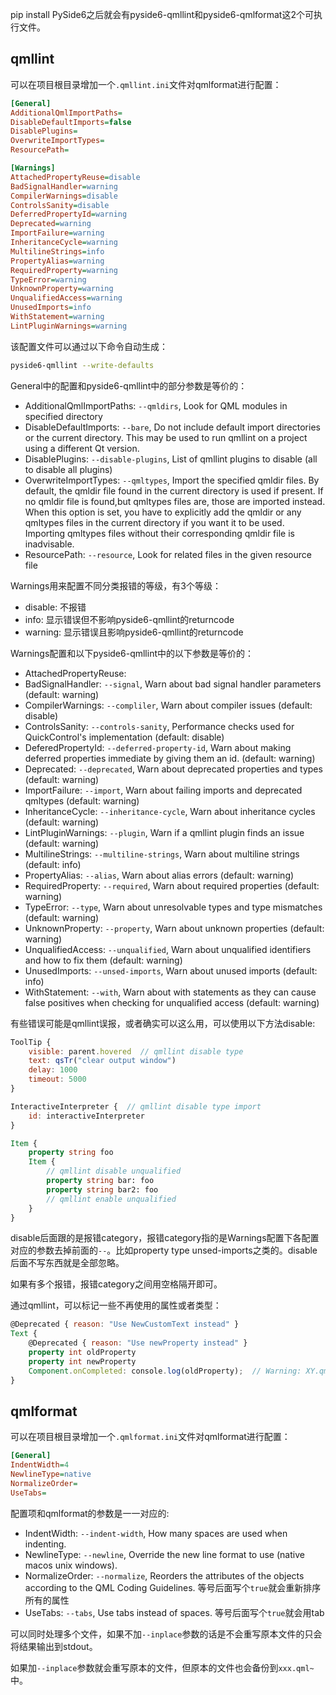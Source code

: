 pip install PySide6之后就会有pyside6-qmllint和pyside6-qmlformat这2个可执行文件。

## qmllint

可以在项目根目录增加一个`.qmllint.ini`文件对qmlformat进行配置：

```ini
[General]
AdditionalQmlImportPaths=
DisableDefaultImports=false
DisablePlugins=
OverwriteImportTypes=
ResourcePath=

[Warnings]
AttachedPropertyReuse=disable
BadSignalHandler=warning
CompilerWarnings=disable
ControlsSanity=disable
DeferredPropertyId=warning
Deprecated=warning
ImportFailure=warning
InheritanceCycle=warning
MultilineStrings=info
PropertyAlias=warning
RequiredProperty=warning
TypeError=warning
UnknownProperty=warning
UnqualifiedAccess=warning
UnusedImports=info
WithStatement=warning
LintPluginWarnings=warning
```

该配置文件可以通过以下命令自动生成：

```bash
pyside6-qmllint --write-defaults
```

General中的配置和pyside6-qmllint中的部分参数是等价的：

- AdditionalQmlImportPaths: `--qmldirs`, Look for QML modules in specified directory
- DisableDefaultImports: `--bare`, Do not include default import directories or the current directory. This may be used to run qmllint on a project using a different Qt version.
- DisablePlugins: `--disable-plugins`, List of qmllint plugins to disable (all to disable all plugins)
- OverwriteImportTypes: `--qmltypes`, Import the specified qmldir files. By default, the qmldir file found in the current directory is used if present. If no qmldir file is found,but qmltypes files are, those are imported instead. When this option is set, you have to explicitly add the qmldir or any qmltypes files in the current directory if you want it to be used. Importing qmltypes files without their corresponding qmldir file is inadvisable.
- ResourcePath: `--resource`, Look for related files in the given resource file

Warnings用来配置不同分类报错的等级，有3个等级：

- disable: 不报错
- info: 显示错误但不影响pyside6-qmllint的returncode
- warning: 显示错误且影响pyside6-qmllint的returncode

Warnings配置和以下pyside6-qmllint中的以下参数是等价的：

- AttachedPropertyReuse:
- BadSignalHandler: `--signal`,  Warn about bad signal handler parameters (default: warning)
- CompilerWarnings: `--compliler`, Warn about compiler issues (default: disable)
- ControlsSanity: `--controls-sanity`, Performance checks used for QuickControl's implementation (default: disable)
- DeferedPropertyId: `--deferred-property-id`, Warn about making deferred properties immediate by giving them an id. (default: warning)
- Deprecated: `--deprecated`, Warn about deprecated properties and types (default: warning)
- ImportFailure: `--import`, Warn about failing imports and deprecated qmltypes (default: warning)
- InheritanceCycle: `--inheritance-cycle`, Warn about inheritance cycles (default: warning)
- LintPluginWarnings: `--plugin`, Warn if a qmllint plugin finds an issue (default: warning)
- MultilineStrings: `--multiline-strings`, Warn about multiline strings (default: info)
- PropertyAlias: `--alias`, Warn about alias errors (default: warning)
- RequiredProperty: `--required`,  Warn about required properties (default: warning)
- TypeError: `--type`,  Warn about unresolvable types and type mismatches (default: warning)
- UnknownProperty: `--property`,  Warn about unknown properties (default: warning)
- UnqualifiedAccess: `--unqualified`, Warn about unqualified identifiers and how to fix them (default: warning)
- UnusedImports: `--unsed-imports`, Warn about unused imports (default: info)
- WithStatement: `--with`, Warn about with statements as they can cause false positives when checking for unqualified access (default: warning)

有些错误可能是qmllint误报，或者确实可以这么用，可以使用以下方法disable:

```qml
ToolTip {
    visible: parent.hovered  // qmllint disable type
    text: qsTr("clear output window")
    delay: 1000
    timeout: 5000
}

InteractiveInterpreter {  // qmllint disable type import
    id: interactiveInterpreter
}

Item {
    property string foo
    Item {
        // qmllint disable unqualified
        property string bar: foo
        property string bar2: foo
        // qmllint enable unqualified
    }
}
```

disable后面跟的是报错category，报错category指的是Warnings配置下各配置对应的参数去掉前面的`--`。比如property type unsed-imports之类的。disable后面不写东西就是全部忽略。

如果有多个报错，报错category之间用空格隔开即可。

通过qmllint，可以标记一些不再使用的属性或者类型：

```qml
@Deprecated { reason: "Use NewCustomText instead" }
Text {
    @Deprecated { reason: "Use newProperty instead" }
    property int oldProperty
    property int newProperty
    Component.onCompleted: console.log(oldProperty);  // Warning: XY.qml:8:40: Property "oldProperty" is deprecated (Reason: Use newProperty instead)
}
```

## qmlformat

可以在项目根目录增加一个`.qmlformat.ini`文件对qmlformat进行配置：

```ini
[General]
IndentWidth=4
NewlineType=native
NormalizeOrder=
UseTabs=
```

配置项和qmlformat的参数是一一对应的:

- IndentWidth: `--indent-width`, How many spaces are used when indenting.
- NewlineType: `--newline`, Override the new line format to use (native macos unix windows).
- NormalizeOrder: `--normalize`, Reorders the attributes of the objects according to the QML Coding Guidelines. 等号后面写个`true`就会重新排序所有的属性
- UseTabs: `--tabs`, Use tabs instead of spaces. 等号后面写个`true`就会用tab

可以同时处理多个文件，如果不加`--inplace`参数的话是不会重写原本文件的只会将结果输出到stdout。

如果加`--inplace`参数就会重写原本的文件，但原本的文件也会备份到`xxx.qml~`中。
